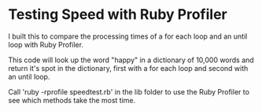 Testing Speed with Ruby Profiler
================================

I built this to compare the processing times of a for each loop and an until loop with Ruby Profiler. 

This code will look up the word "happy" in a dictionary of 10,000 words and return it's spot in the dictionary, first with a for each loop and second with an until loop. 

Call 'ruby -rprofile speedtest.rb' in the lib folder to use the Ruby Profiler to see which methods take the most time. 